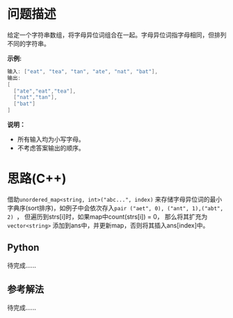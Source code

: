 # 问题描述

给定一个字符串数组，将字母异位词组合在一起。字母异位词指字母相同，但排列不同的字符串。

**示例:**

```c++
输入: ["eat", "tea", "tan", "ate", "nat", "bat"],
输出:
[
  ["ate","eat","tea"],
  ["nat","tan"],
  ["bat"]
]
```

**说明：**

- 所有输入均为小写字母。
- 不考虑答案输出的顺序。

# 思路(C++)

借助`unordered_map<string, int>("abc...", index)` 来存储字母异位词的最小字典序(sort排序)，如例子中会依次存入`pair ("aet", 0), ("ant", 1),("abt", 2) `， 但遍历到strs[i]时，如果map中count(strs[i]) = 0， 那么将其扩充为`vector<string>` 添加到ans中，并更新map，否则将其插入ans[index]中。

## Python

待完成......

## 参考解法

待完成......